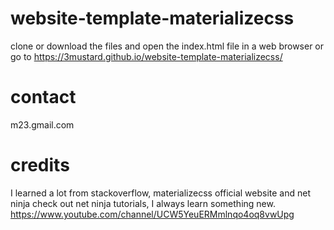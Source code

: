 # website-template-materializecss
clone or download the files and open the index.html file in a web browser or go to https://3mustard.github.io/website-template-materializecss/

# contact
m23.gmail.com

# credits
I learned a lot from stackoverflow, materializecss official website and net ninja
check out net ninja tutorials, I always learn something new. https://www.youtube.com/channel/UCW5YeuERMmlnqo4oq8vwUpg
